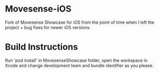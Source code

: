 # Movesense-iOS

Fork of Movesense Showcase for iOS from the point of time when I left the project + bug fixes for newer iOS versions.

# Build Instructions

Run 'pod install' in MovesenseShowcase folder, open the workspace in Xcode and change development team and bundle identifier as you please.